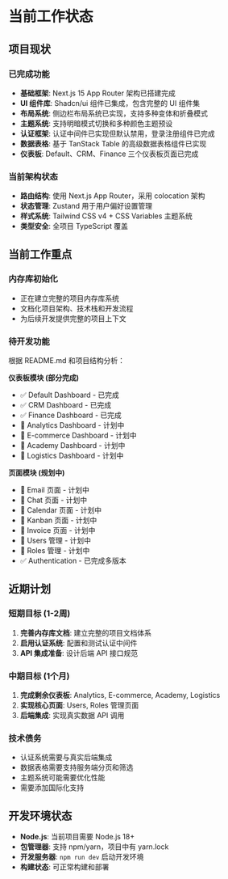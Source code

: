 # 当前工作状态

## 项目现状

### 已完成功能

- **基础框架**: Next.js 15 App Router 架构已搭建完成
- **UI 组件库**: Shadcn/ui 组件已集成，包含完整的 UI 组件集
- **布局系统**: 侧边栏布局系统已实现，支持多种变体和折叠模式
- **主题系统**: 支持明暗模式切换和多种颜色主题预设
- **认证框架**: 认证中间件已实现但默认禁用，登录注册组件已完成
- **数据表格**: 基于 TanStack Table 的高级数据表格组件已实现
- **仪表板**: Default、CRM、Finance 三个仪表板页面已完成

### 当前架构状态

- **路由结构**: 使用 Next.js App Router，采用 colocation 架构
- **状态管理**: Zustand 用于用户偏好设置管理
- **样式系统**: Tailwind CSS v4 + CSS Variables 主题系统
- **类型安全**: 全项目 TypeScript 覆盖

## 当前工作重点

### 内存库初始化

- 正在建立完整的项目内存库系统
- 文档化项目架构、技术栈和开发流程
- 为后续开发提供完整的项目上下文

### 待开发功能

根据 README.md 和项目结构分析：

**仪表板模块 (部分完成)**

- ✅ Default Dashboard - 已完成
- ✅ CRM Dashboard - 已完成
- ✅ Finance Dashboard - 已完成
- 🚧 Analytics Dashboard - 计划中
- 🚧 E-commerce Dashboard - 计划中
- 🚧 Academy Dashboard - 计划中
- 🚧 Logistics Dashboard - 计划中

**页面模块 (规划中)**

- 🚧 Email 页面 - 计划中
- 🚧 Chat 页面 - 计划中
- 🚧 Calendar 页面 - 计划中
- 🚧 Kanban 页面 - 计划中
- 🚧 Invoice 页面 - 计划中
- 🚧 Users 管理 - 计划中
- 🚧 Roles 管理 - 计划中
- ✅ Authentication - 已完成多版本

## 近期计划

### 短期目标 (1-2周)

1. **完善内存库文档**: 建立完整的项目文档体系
2. **启用认证系统**: 配置和测试认证中间件
3. **API 集成准备**: 设计后端 API 接口规范

### 中期目标 (1个月)

1. **完成剩余仪表板**: Analytics, E-commerce, Academy, Logistics
2. **实现核心页面**: Users, Roles 管理页面
3. **后端集成**: 实现真实数据 API 调用

### 技术债务

- 认证系统需要与真实后端集成
- 数据表格需要支持服务端分页和筛选
- 主题系统可能需要优化性能
- 需要添加国际化支持

## 开发环境状态

- **Node.js**: 当前项目需要 Node.js 18+
- **包管理器**: 支持 npm/yarn，项目中有 yarn.lock
- **开发服务器**: `npm run dev` 启动开发环境
- **构建状态**: 可正常构建和部署
